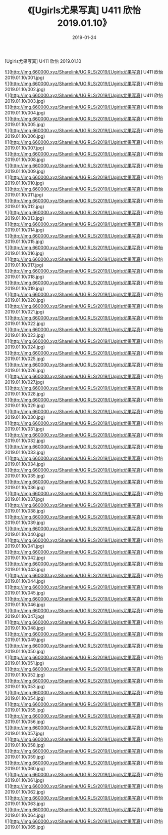 ﻿---
layout: post
title:  《[Ugirls尤果写真] U411 欣怡 2019.01.10》
date:   2019-01-24
img: http://img.660000.xyz/Sharelink/UGIRLS/2019/[Ugirls尤果写真] U411 欣怡 2019.01.10/000.jpg
categories: [美女, 清纯, 唯美]
---

[Ugirls尤果写真] U411 欣怡 2019.01.10

 ![](http://img.660000.xyz/Sharelink/UGIRLS/2019/[Ugirls尤果写真] U411 欣怡 2019.01.10/001.jpg) <br>![](http://img.660000.xyz/Sharelink/UGIRLS/2019/[Ugirls尤果写真] U411 欣怡 2019.01.10/002.jpg) <br>![](http://img.660000.xyz/Sharelink/UGIRLS/2019/[Ugirls尤果写真] U411 欣怡 2019.01.10/003.jpg) <br>![](http://img.660000.xyz/Sharelink/UGIRLS/2019/[Ugirls尤果写真] U411 欣怡 2019.01.10/004.jpg) <br>![](http://img.660000.xyz/Sharelink/UGIRLS/2019/[Ugirls尤果写真] U411 欣怡 2019.01.10/005.jpg) <br>![](http://img.660000.xyz/Sharelink/UGIRLS/2019/[Ugirls尤果写真] U411 欣怡 2019.01.10/006.jpg) <br>![](http://img.660000.xyz/Sharelink/UGIRLS/2019/[Ugirls尤果写真] U411 欣怡 2019.01.10/007.jpg) <br>![](http://img.660000.xyz/Sharelink/UGIRLS/2019/[Ugirls尤果写真] U411 欣怡 2019.01.10/008.jpg) <br>![](http://img.660000.xyz/Sharelink/UGIRLS/2019/[Ugirls尤果写真] U411 欣怡 2019.01.10/009.jpg) <br>![](http://img.660000.xyz/Sharelink/UGIRLS/2019/[Ugirls尤果写真] U411 欣怡 2019.01.10/010.jpg) <br>![](http://img.660000.xyz/Sharelink/UGIRLS/2019/[Ugirls尤果写真] U411 欣怡 2019.01.10/011.jpg) <br>![](http://img.660000.xyz/Sharelink/UGIRLS/2019/[Ugirls尤果写真] U411 欣怡 2019.01.10/012.jpg) <br>![](http://img.660000.xyz/Sharelink/UGIRLS/2019/[Ugirls尤果写真] U411 欣怡 2019.01.10/013.jpg) <br>![](http://img.660000.xyz/Sharelink/UGIRLS/2019/[Ugirls尤果写真] U411 欣怡 2019.01.10/014.jpg) <br>![](http://img.660000.xyz/Sharelink/UGIRLS/2019/[Ugirls尤果写真] U411 欣怡 2019.01.10/015.jpg) <br>![](http://img.660000.xyz/Sharelink/UGIRLS/2019/[Ugirls尤果写真] U411 欣怡 2019.01.10/016.jpg) <br>![](http://img.660000.xyz/Sharelink/UGIRLS/2019/[Ugirls尤果写真] U411 欣怡 2019.01.10/017.jpg) <br>![](http://img.660000.xyz/Sharelink/UGIRLS/2019/[Ugirls尤果写真] U411 欣怡 2019.01.10/018.jpg) <br>![](http://img.660000.xyz/Sharelink/UGIRLS/2019/[Ugirls尤果写真] U411 欣怡 2019.01.10/019.jpg) <br>![](http://img.660000.xyz/Sharelink/UGIRLS/2019/[Ugirls尤果写真] U411 欣怡 2019.01.10/020.jpg) <br>![](http://img.660000.xyz/Sharelink/UGIRLS/2019/[Ugirls尤果写真] U411 欣怡 2019.01.10/021.jpg) <br>![](http://img.660000.xyz/Sharelink/UGIRLS/2019/[Ugirls尤果写真] U411 欣怡 2019.01.10/022.jpg) <br>![](http://img.660000.xyz/Sharelink/UGIRLS/2019/[Ugirls尤果写真] U411 欣怡 2019.01.10/023.jpg) <br>![](http://img.660000.xyz/Sharelink/UGIRLS/2019/[Ugirls尤果写真] U411 欣怡 2019.01.10/024.jpg) <br>![](http://img.660000.xyz/Sharelink/UGIRLS/2019/[Ugirls尤果写真] U411 欣怡 2019.01.10/025.jpg) <br>![](http://img.660000.xyz/Sharelink/UGIRLS/2019/[Ugirls尤果写真] U411 欣怡 2019.01.10/026.jpg) <br>![](http://img.660000.xyz/Sharelink/UGIRLS/2019/[Ugirls尤果写真] U411 欣怡 2019.01.10/027.jpg) <br>![](http://img.660000.xyz/Sharelink/UGIRLS/2019/[Ugirls尤果写真] U411 欣怡 2019.01.10/028.jpg) <br>![](http://img.660000.xyz/Sharelink/UGIRLS/2019/[Ugirls尤果写真] U411 欣怡 2019.01.10/029.jpg) <br>![](http://img.660000.xyz/Sharelink/UGIRLS/2019/[Ugirls尤果写真] U411 欣怡 2019.01.10/030.jpg) <br>![](http://img.660000.xyz/Sharelink/UGIRLS/2019/[Ugirls尤果写真] U411 欣怡 2019.01.10/031.jpg) <br>![](http://img.660000.xyz/Sharelink/UGIRLS/2019/[Ugirls尤果写真] U411 欣怡 2019.01.10/032.jpg) <br>![](http://img.660000.xyz/Sharelink/UGIRLS/2019/[Ugirls尤果写真] U411 欣怡 2019.01.10/033.jpg) <br>![](http://img.660000.xyz/Sharelink/UGIRLS/2019/[Ugirls尤果写真] U411 欣怡 2019.01.10/034.jpg) <br>![](http://img.660000.xyz/Sharelink/UGIRLS/2019/[Ugirls尤果写真] U411 欣怡 2019.01.10/035.jpg) <br>![](http://img.660000.xyz/Sharelink/UGIRLS/2019/[Ugirls尤果写真] U411 欣怡 2019.01.10/036.jpg) <br>![](http://img.660000.xyz/Sharelink/UGIRLS/2019/[Ugirls尤果写真] U411 欣怡 2019.01.10/037.jpg) <br>![](http://img.660000.xyz/Sharelink/UGIRLS/2019/[Ugirls尤果写真] U411 欣怡 2019.01.10/038.jpg) <br>![](http://img.660000.xyz/Sharelink/UGIRLS/2019/[Ugirls尤果写真] U411 欣怡 2019.01.10/039.jpg) <br>![](http://img.660000.xyz/Sharelink/UGIRLS/2019/[Ugirls尤果写真] U411 欣怡 2019.01.10/040.jpg) <br>![](http://img.660000.xyz/Sharelink/UGIRLS/2019/[Ugirls尤果写真] U411 欣怡 2019.01.10/041.jpg) <br>![](http://img.660000.xyz/Sharelink/UGIRLS/2019/[Ugirls尤果写真] U411 欣怡 2019.01.10/042.jpg) <br>![](http://img.660000.xyz/Sharelink/UGIRLS/2019/[Ugirls尤果写真] U411 欣怡 2019.01.10/043.jpg) <br>![](http://img.660000.xyz/Sharelink/UGIRLS/2019/[Ugirls尤果写真] U411 欣怡 2019.01.10/044.jpg) <br>![](http://img.660000.xyz/Sharelink/UGIRLS/2019/[Ugirls尤果写真] U411 欣怡 2019.01.10/045.jpg) <br>![](http://img.660000.xyz/Sharelink/UGIRLS/2019/[Ugirls尤果写真] U411 欣怡 2019.01.10/046.jpg) <br>![](http://img.660000.xyz/Sharelink/UGIRLS/2019/[Ugirls尤果写真] U411 欣怡 2019.01.10/047.jpg) <br>![](http://img.660000.xyz/Sharelink/UGIRLS/2019/[Ugirls尤果写真] U411 欣怡 2019.01.10/048.jpg) <br>![](http://img.660000.xyz/Sharelink/UGIRLS/2019/[Ugirls尤果写真] U411 欣怡 2019.01.10/049.jpg) <br>![](http://img.660000.xyz/Sharelink/UGIRLS/2019/[Ugirls尤果写真] U411 欣怡 2019.01.10/050.jpg) <br>![](http://img.660000.xyz/Sharelink/UGIRLS/2019/[Ugirls尤果写真] U411 欣怡 2019.01.10/051.jpg) <br>![](http://img.660000.xyz/Sharelink/UGIRLS/2019/[Ugirls尤果写真] U411 欣怡 2019.01.10/052.jpg) <br>![](http://img.660000.xyz/Sharelink/UGIRLS/2019/[Ugirls尤果写真] U411 欣怡 2019.01.10/053.jpg) <br>![](http://img.660000.xyz/Sharelink/UGIRLS/2019/[Ugirls尤果写真] U411 欣怡 2019.01.10/054.jpg) <br>![](http://img.660000.xyz/Sharelink/UGIRLS/2019/[Ugirls尤果写真] U411 欣怡 2019.01.10/055.jpg) <br>![](http://img.660000.xyz/Sharelink/UGIRLS/2019/[Ugirls尤果写真] U411 欣怡 2019.01.10/056.jpg) <br>![](http://img.660000.xyz/Sharelink/UGIRLS/2019/[Ugirls尤果写真] U411 欣怡 2019.01.10/057.jpg) <br>![](http://img.660000.xyz/Sharelink/UGIRLS/2019/[Ugirls尤果写真] U411 欣怡 2019.01.10/058.jpg) <br>![](http://img.660000.xyz/Sharelink/UGIRLS/2019/[Ugirls尤果写真] U411 欣怡 2019.01.10/059.jpg) <br>![](http://img.660000.xyz/Sharelink/UGIRLS/2019/[Ugirls尤果写真] U411 欣怡 2019.01.10/060.jpg) <br>![](http://img.660000.xyz/Sharelink/UGIRLS/2019/[Ugirls尤果写真] U411 欣怡 2019.01.10/061.jpg) <br>![](http://img.660000.xyz/Sharelink/UGIRLS/2019/[Ugirls尤果写真] U411 欣怡 2019.01.10/062.jpg) <br>![](http://img.660000.xyz/Sharelink/UGIRLS/2019/[Ugirls尤果写真] U411 欣怡 2019.01.10/063.jpg) <br>![](http://img.660000.xyz/Sharelink/UGIRLS/2019/[Ugirls尤果写真] U411 欣怡 2019.01.10/064.jpg) <br>![](http://img.660000.xyz/Sharelink/UGIRLS/2019/[Ugirls尤果写真] U411 欣怡 2019.01.10/065.jpg) <br>